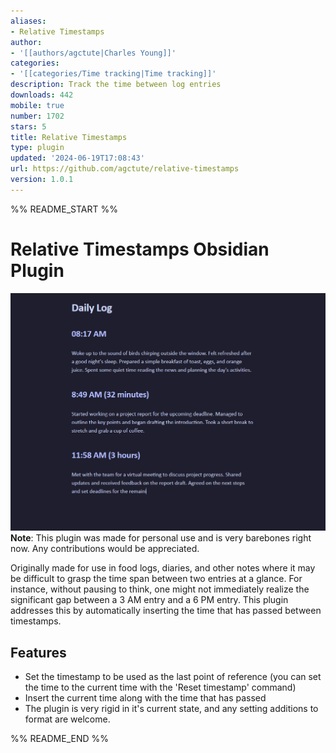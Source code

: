```yaml
---
aliases:
- Relative Timestamps
author:
- '[[authors/agctute|Charles Young]]'
categories:
- '[[categories/Time tracking|Time tracking]]'
description: Track the time between log entries
downloads: 442
mobile: true
number: 1702
stars: 5
title: Relative Timestamps
type: plugin
updated: '2024-06-19T17:08:43'
url: https://github.com/agctute/relative-timestamps
version: 1.0.1
---
```


%% README_START %%

# Relative Timestamps Obsidian Plugin
![Relative Timestamps](https://raw.githubusercontent.com/agctute/relative-timestamps/HEAD/assets/example.png)
**Note**: This plugin was made for personal use and is very barebones right now. Any contributions would be appreciated.

Originally made for use in food logs, diaries, and other notes where it may be difficult to grasp the time span between two entries at a glance. For instance, without pausing to think, one might not immediately realize the significant gap between a 3 AM entry and a 6 PM entry. This plugin addresses this by automatically inserting the time that has passed between timestamps. 

## Features

- Set the timestamp to be used as the last point of reference (you can set the time to the current time with the 'Reset timestamp' command)
- Insert the current time along with the time that has passed
- The plugin is very rigid in it's current state, and any setting additions to format are welcome. 



%% README_END %%